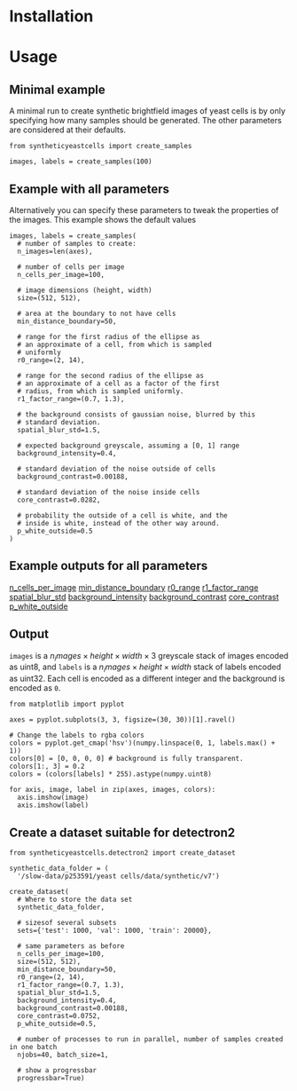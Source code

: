 


# Installation



# Usage

## Minimal example

A minimal run to create synthetic brightfield images of
yeast cells is by only specifying how many samples should
be generated. The other parameters are considered at their
defaults.

    from syntheticyeastcells import create_samples

    images, labels = create_samples(100)

## Example with all parameters

Alternatively you can specify these parameters to tweak
the properties of the images. This example shows the
default values

    images, labels = create_samples(
      # number of samples to create:
      n_images=len(axes),

      # number of cells per image
      n_cells_per_image=100,

      # image dimensions (height, width)
      size=(512, 512),

      # area at the boundary to not have cells
      min_distance_boundary=50,

      # range for the first radius of the ellipse as
      # an approximate of a cell, from which is sampled
      # uniformly
      r0_range=(2, 14),

      # range for the second radius of the ellipse as
      # an approximate of a cell as a factor of the first
      # radius, from which is sampled uniformly.
      r1_factor_range=(0.7, 1.3),

      # the background consists of gaussian noise, blurred by this
      # standard deviation.
      spatial_blur_std=1.5,

      # expected background greyscale, assuming a [0, 1] range
      background_intensity=0.4,

      # standard deviation of the noise outside of cells
      background_contrast=0.00188,

      # standard deviation of the noise inside cells
      core_contrast=0.0282,

      # probability the outside of a cell is white, and the
      # inside is white, instead of the other way around.
      p_white_outside=0.5
    )

## Example outputs for all parameters

[n_cells_per_image](images/example-settings-n_cells_per_image.png)
[min_distance_boundary](images/example-settings-min_distance_boundary.png)
[r0_range](images/example-settings-r0_range.png)
[r1_factor_range](images/example-settings-r1_factor_range.png)
[spatial_blur_std](images/example-settings-spatial_blur_std.png)
[background_intensity](images/example-settings-background_intensity.png)
[background_contrast](images/example-settings-background_contrast.png)
[core_contrast](images/example-settings-core_contrast.png)
[p_white_outside](images/example-settings-p_white_outside.png)

## Output

`images` is a $n_images \times height \times width \times 3$ greyscale stack of images encoded as uint8,
and `labels` is a $n_images \times height \times width$ stack of labels encoded as uint32. Each cell
is encoded as a different integer and the background is encoded as `0`.


    from matplotlib import pyplot

    axes = pyplot.subplots(3, 3, figsize=(30, 30))[1].ravel()

    # Change the labels to rgba colors
    colors = pyplot.get_cmap('hsv')(numpy.linspace(0, 1, labels.max() + 1))
    colors[0] = [0, 0, 0, 0] # background is fully transparent.
    colors[1:, 3] = 0.2
    colors = (colors[labels] * 255).astype(numpy.uint8)

    for axis, image, label in zip(axes, images, colors):
      axis.imshow(image)
      axis.imshow(label)

## Create a dataset suitable for detectron2

    from syntheticyeastcells.detectron2 import create_dataset

    synthetic_data_folder = (
      '/slow-data/p253591/yeast cells/data/synthetic/v7')

    create_dataset(
      # Where to store the data set
      synthetic_data_folder,

      # sizesof several subsets
      sets={'test': 1000, 'val': 1000, 'train': 20000},
      
      # same parameters as before
      n_cells_per_image=100,
      size=(512, 512),
      min_distance_boundary=50,
      r0_range=(2, 14),
      r1_factor_range=(0.7, 1.3),
      spatial_blur_std=1.5,
      background_intensity=0.4,
      background_contrast=0.00188,
      core_contrast=0.0752,
      p_white_outside=0.5,

      # number of processes to run in parallel, number of samples created in one batch
      njobs=40, batch_size=1,

      # show a progressbar
      progressbar=True)

